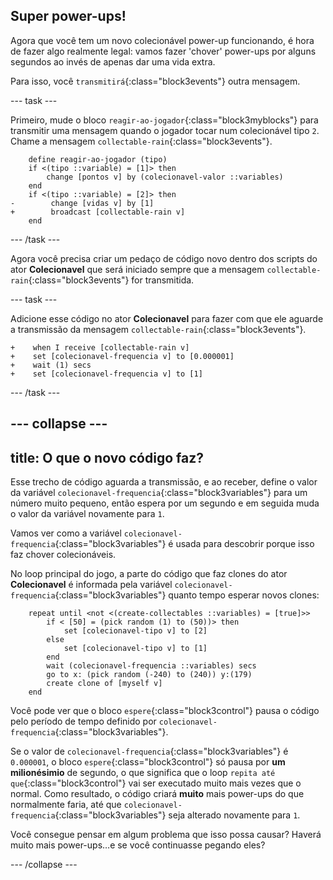## Super power-ups!

Agora que você tem um novo colecionável power-up funcionando, é hora de fazer algo realmente legal: vamos fazer 'chover' power-ups por alguns segundos ao invés de apenas dar uma vida extra.

Para isso, você `transmitirá`{:class="block3events"} outra mensagem.

\--- task \---

Primeiro, mude o bloco `reagir-ao-jogador`{:class="block3myblocks"} para transmitir uma mensagem quando o jogador tocar num colecionável tipo `2`. Chame a mensagem `collectable-rain`{:class="block3events"}.

```blocks3
    define reagir-ao-jogador (tipo)
    if <(tipo ::variable) = [1]> then
        change [pontos v] by (colecionavel-valor ::variables)
    end
    if <(tipo ::variable) = [2]> then
-        change [vidas v] by [1]    
+        broadcast [collectable-rain v]
    end
```

\--- /task \---

Agora você precisa criar um pedaço de código novo dentro dos scripts do ator **Colecionavel** que será iniciado sempre que a mensagem `collectable-rain`{:class="block3events"} for transmitida.

\--- task \---

Adicione esse código no ator **Colecionavel** para fazer com que ele aguarde a transmissão da mensagem `collectable-rain`{:class="block3events"}.

```blocks3
+    when I receive [collectable-rain v]
+    set [colecionavel-frequencia v] to [0.000001]
+    wait (1) secs
+    set [colecionavel-frequencia v] to [1]
```

\--- /task \---

## \--- collapse \---

## title: O que o novo código faz?

Esse trecho de código aguarda a transmissão, e ao receber, define o valor da variável `colecionavel-frequencia`{:class="block3variables"} para um número muito pequeno, então espera por um segundo e em seguida muda o valor da variável novamente para `1`.

Vamos ver como a variável `colecionavel-frequencia`{:class="block3variables"} é usada para descobrir porque isso faz chover colecionáveis.

No loop principal do jogo, a parte do código que faz clones do ator **Colecionavel** é informada pela variável `colecionavel-frequencia`{:class="block3variables"} quanto tempo esperar novos clones:

```blocks3
    repeat until <not <(create-collectables ::variables) = [true]>>
        if < [50] = (pick random (1) to (50))> then
            set [colecionavel-tipo v] to [2]
        else
            set [colecionavel-tipo v] to [1]
        end
        wait (colecionavel-frequencia ::variables) secs
        go to x: (pick random (-240) to (240)) y:(179)
        create clone of [myself v]
    end
```

Você pode ver que o bloco `espere`{:class="block3control"} pausa o código pelo período de tempo definido por `colecionavel-frequencia`{:class="block3variables"}.

Se o valor de `colecionavel-frequencia`{:class="block3variables"} é `0.000001`, o bloco `espere`{:class="block3control"} só pausa por **um milionésimio** de segundo, o que significa que o loop `repita até que`{:class="block3control"} vai ser executado muito mais vezes que o normal. Como resultado, o código criará **muito** mais power-ups do que normalmente faria, até que `colecionavel-frequencia`{:class="block3variables"} seja alterado novamente para `1`.

Você consegue pensar em algum problema que isso possa causar? Haverá muito mais power-ups…e se você continuasse pegando eles?

\--- /collapse \---